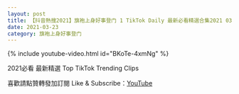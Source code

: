 ```yaml
---
layout: post
title: 【抖音熱搜2021】旗袍上身好事登门 1 TikTok Daily 最新必看精選合集2021 03 23
date: 2021-03-23
category: 旗袍上身好事登门
---
```


{% include youtube-video.html id="BKoTe-4xmNg" %}

2021必看 最新精選 Top TikTok Trending Clips

喜歡請點贊轉發加訂閱 Like & Subscribe：[YouTube](https://www.youtube.com/channel/UCAoR7VcanIPd04uEq_GIylA/videos)

